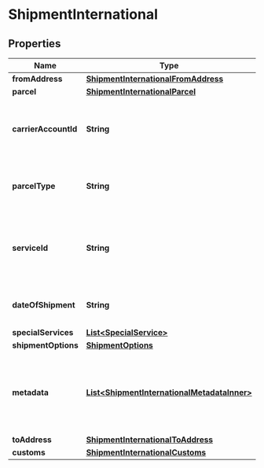 

# ShipmentInternational


## Properties

| Name | Type | Description | Notes |
|------------ | ------------- | ------------- | -------------|
|**fromAddress** | [**ShipmentInternationalFromAddress**](ShipmentInternationalFromAddress.md) |  |  |
|**parcel** | [**ShipmentInternationalParcel**](ShipmentInternationalParcel.md) |  |  |
|**carrierAccountId** | **String** | A unique identifier associated with the Carrier account used by client users during shipment process. |  |
|**parcelType** | **String** | &gt;-Packaging type specific to the carrier, e.g., FRPKG, LGENV, TUBE,PKG. |  |
|**serviceId** | **String** | &gt;-The abbreviated name of the carrier-specific service. Required for creating a shipment. Optional for rating a parcel. |  |
|**dateOfShipment** | **String** | The date of the shipment. The format must be YYY:MM:DD. |  [optional] |
|**specialServices** | [**List&lt;SpecialService&gt;**](SpecialService.md) |  |  [optional] |
|**shipmentOptions** | [**ShipmentOptions**](ShipmentOptions.md) |  |  [optional] |
|**metadata** | [**List&lt;ShipmentInternationalMetadataInner&gt;**](ShipmentInternationalMetadataInner.md) | Additional metadata that needs to be stored for this shipment can be added here. For now, &#x60;costAccountName&#x60; is supported. |  [optional] |
|**toAddress** | [**ShipmentInternationalToAddress**](ShipmentInternationalToAddress.md) |  |  |
|**customs** | [**ShipmentInternationalCustoms**](ShipmentInternationalCustoms.md) |  |  |



